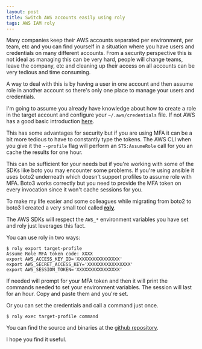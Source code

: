 ```yaml
---
layout: post
title: Switch AWS accounts easily using roly
tags: AWS IAM roly
---
```


Many companies keep their AWS accounts separated per environment, per
team, etc and you can find yourself in a situation where you have
users and credentials on many different accounts. From a security
perspective this is not ideal as managing this can be very hard,
people will change teams, leave the company, etc and cleaning up their
access on all accounts can be very tedious and time consuming.

A way to deal with this is by having a user in one account and then
assume role in another account so there's only one place to manage
your users and credentials.

I'm going to assume you already have knowledge about how to create a
role in the target account and configure your ```~/.aws/credentials```
file. If not AWS has a good basic introduction
[here](https://aws.amazon.com/blogs/security/how-to-use-a-single-iam-user-to-easily-access-all-your-accounts-by-using-the-aws-cli/).

This has some advantages for security but if you are using MFA it can
be a bit more tedious to have to constantly type the tokens. The AWS
CLI when you give it the ```--profile``` flag will perform an
```STS:AssumeRole``` call for you an cache the results for one hour.

This can be sufficient for your needs but if you're working with some
of the SDKs like boto you may encounter some problems. If you're using
ansible it uses boto2 underneath which doesn't support profiles to
assume role with MFA. Boto3 works correctly but you need to provide
the MFA token on every invocation since it won't cache sessions for
you.

To make my life easier and some colleagues while migrating from boto2
to boto3 I created a very small tool called **[roly](https://github.com/diasjorge/roly)**.

The AWS SDKs will respect the ```AWS_*``` environment variables you
have set and roly just leverages this fact.

You can use roly in two ways:

```
$ roly export target-profile
Assume Role MFA token code: XXXX
export AWS_ACCESS_KEY_ID='XXXXXXXXXXXXXXXX'
export AWS_SECRET_ACCESS_KEY='XXXXXXXXXXXXXXXX'
export AWS_SESSION_TOKEN='XXXXXXXXXXXXXXXX'
```

If needed will prompt for your MFA token and then it will print the
commands needed to set your environment variables. The session will
last for an hour. Copy and paste them and you're set.

Or you can set the credentials and call a command just once.

```
$ roly exec target-profile command
```

You can find the source and binaries at the
[github repository](https://github.com/diasjorge/roly).

I hope you find it useful.

